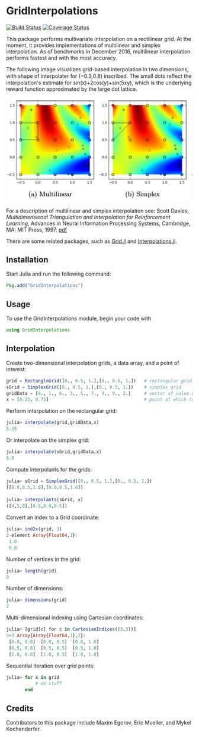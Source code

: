 # GridInterpolations

[![Build Status](https://travis-ci.org/sisl/GridInterpolations.jl.svg?branch=master)](https://travis-ci.org/sisl/GridInterpolations.jl)
[![Coverage Status](https://coveralls.io/repos/sisl/GridInterpolations.jl/badge.svg)](https://coveralls.io/r/sisl/GridInterpolations.jl)

This package performs multivariate interpolation on a rectilinear grid. At the moment, it provides implementations of multilinear and simplex interpolation. As of benchmarks in December 2016, multilinear interpolation performs fastest and with the most accuracy.

The following image visualizes grid-based interpolation in two dimensions, with shape of interpolater for (−0.3,0.8) inscribed. The small dots reﬂect the interpolation's estimate for sin(x)+2cos(y)+sin(5xy), which is the underlying reward function approximated by the large dot lattice.

![Illustration of performance of multilinear and simplex interpolation methods](sampleInterpolation.png)

For a description of multilinear and simplex interpolation see: Scott Davies, _Multidimensional Triangulation and Interpolation for Reinforcement Learning_, Advances in Neural Information Processing Systems, Cambridge, MA: MIT Press, 1997. [pdf](http://papers.nips.cc/paper/1229-multidimensional-triangulation-and-interpolation-for-reinforcement-learning.pdf)

There are some related packages, such as [Grid.jl](https://github.com/timholy/Grid.jl) and [Interpolations.jl](https://github.com/tlycken/Interpolations.jl).  

## Installation

Start Julia and run the following command:

```julia
Pkg.add("GridInterpolations")
```

## Usage

To use the GridInterpolations module, begin your code with

```julia
using GridInterpolations
```

## Interpolation

Create two-dimensional interpolation grids, a data array, and a point of interest:
```julia
grid = RectangleGrid([0., 0.5, 1.],[0., 0.5, 1.])  	# rectangular grid
sGrid = SimplexGrid([0., 0.5, 1.],[0., 0.5, 1.])	# simplex grid
gridData = [8., 1., 6., 3., 5., 7., 4., 9., 2.]   	# vector of value data at each cut
x = [0.25, 0.75]  									# point at which to perform interpolation
```

Perform interpolation on the rectangular grid:
```julia
julia> interpolate(grid,gridData,x)
5.25
```

Or interpolate on the simplex grid:
```julia
julia> interpolate(sGrid,gridData,x)
6.0
```

Compute interpolants for the grids:
```julia
julia> sGrid = SimplexGrid([0., 0.5, 1.],[0., 0.5, 1.])
[[0.0,0.5,1.0],[0.0,0.5,1.0]]

julia> interpolants(sGrid, x)
([4,5,8],[0.5,0.0,0.5])
```

Convert an index to a Grid coordinate:
```julia
julia> ind2x(grid, 3)
2-element Array{Float64,1}:
 1.0
 0.0
```

Number of vertices in the grid:
```julia
julia> length(grid)
9
```

Number of dimensions:
```julia
julia> dimensions(grid)
2
```

Multi-dimensional indexing using Cartesian coordinates:
```julia
julia> [grid[c] for c in CartesianIndices((3,3))]
3×3 Array{Array{Float64,1},2}:
 [0.0, 0.0]  [0.0, 0.5]  [0.0, 1.0]
 [0.5, 0.0]  [0.5, 0.5]  [0.5, 1.0]
 [1.0, 0.0]  [1.0, 0.5]  [1.0, 1.0]
```

Sequential iteration over grid points:
```julia
julia> for x in grid
           # do stuff
       end
```

## Credits

Contributors to this package include Maxim Egorov, Eric Mueller, and Mykel Kochenderfer.
